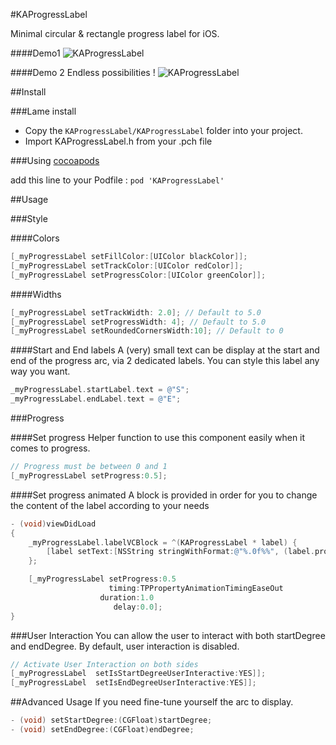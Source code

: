 #KAProgressLabel

Minimal circular & rectangle progress label for iOS.

####Demo1
![KAProgressLabel](http://zippy.gfycat.com/ThriftyAdolescentAruanas.gif)

####Demo 2
Endless possibilities !
![KAProgressLabel](http://i.imgur.com/XtfKAjs.png)

##Install

###Lame install

* Copy the `KAProgressLabel/KAProgressLabel` folder into your project.
* Import KAProgressLabel.h from your .pch file

###Using [cocoapods](http://cocoapods.org)

add this line to your Podfile : 
`pod 'KAProgressLabel'`

##Usage

###Style

####Colors

```objective-c
[_myProgressLabel setFillColor:[UIColor blackColor]];
[_myProgressLabel setTrackColor:[UIColor redColor]];
[_myProgressLabel setProgressColor:[UIColor greenColor]];
```

####Widths

```objective-c
[_myProgressLabel setTrackWidth: 2.0]; // Default to 5.0
[_myProgressLabel setProgressWidth: 4]; // Default to 5.0
[_myProgressLabel setRoundedCornersWidth:10]; // Default to 0
```

####Start and End labels
A (very) small text can be display at the start and end of the progress arc, via 2 dedicated labels.
You can style this label any way you want. 

```objective-c
_myProgressLabel.startLabel.text = @"S";
_myProgressLabel.endLabel.text = @"E";
```

###Progress

####Set progress
Helper function to use this component easily when it comes to progress.

```objective-c
// Progress must be between 0 and 1
[_myProgressLabel setProgress:0.5];
```

####Set progress animated
A block is provided in order for you to change the content of the label according to your needs

```objective-c
- (void)viewDidLoad
{
	_myProgressLabel.labelVCBlock = ^(KAProgressLabel * label) {
        [label setText:[NSString stringWithFormat:@"%.0f%%", (label.progress*100)]];
    };

	[_myProgressLabel setProgress:0.5
                      timing:TPPropertyAnimationTimingEaseOut
                    duration:1.0
                       delay:0.0];
}
```

###User Interaction
You can allow the user to interact with both startDegree and endDegree. By default, user interaction is disabled.

```objective-c
// Activate User Interaction on both sides
[_myProgressLabel  setIsStartDegreeUserInteractive:YES]];
[_myProgressLabel  setIsEndDegreeUserInteractive:YES]];
```

##Advanced Usage
If you need fine-tune yourself the arc to display.

```objective-c
- (void) setStartDegree:(CGFloat)startDegree;
- (void) setEndDegree:(CGFloat)endDegree;
```
